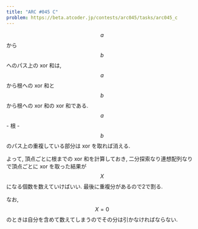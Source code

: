 ```yaml
---
title: "ARC #045 C"
problem: https://beta.atcoder.jp/contests/arc045/tasks/arc045_c
---
```

$$ a $$ から $$ b $$ へのパス上の xor 和は, $$ a $$ から根への xor 和と $$ b $$ から根への xor 和の xor 和である. $$ a $$ - 根 - $$ b $$ のパス上の重複している部分は xor を取れば消える.

よって, 頂点ごとに根までの xor 和を計算しておき, 二分探索なり連想配列なりで頂点ごとに xor を取った結果が $$ X $$ になる個数を数えていけばいい. 最後に重複分があるので2で割る.

なお, $$ X = 0 $$ のときは自分を含めて数えてしまうのでその分は引かなければならない.
